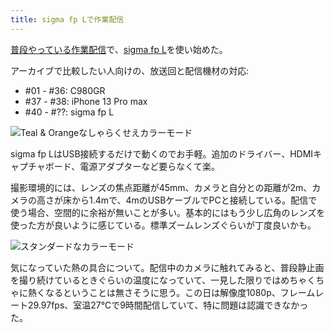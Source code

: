 ```yaml
---
title: sigma fp Lで作業配信
---
```

[普段やっている作業配信](https://www.youtube.com/c/r7kamura)で、[sigma fp L](https://www.amazon.co.jp/dp/B0916G94WV)を使い始めた。

アーカイブで比較したい人向けの、放送回と配信機材の対応:

*   #01 - #36: C980GR
*   #37 - #38: iPhone 13 Pro max
*   #40 - #??: sigma fp L

![](https://lh3.googleusercontent.com/docs/ADP-6oED8obTSNtfdkpk4KATIFP_xf8QeCMnoDI8Y5zcqbXXrAkrTuZxFg2NJUmAicTBha399cua6hU5qJ1nVE1ULxWWWrWL8tLgWhXr8zv_5P6z1m0-M0u0FZyglvz13ohhQGP5Eec7eHy7Lv66o14xfV8_exarYgxlbipR7KKo2hu80Xh0YBNdo89nqstQeiom6ltqh0gkBYEVk5muFkLVoJ7YrQU9ZQ7qmyEpDuEcJZ6YC_v6KcIneY3IuB3B84dJib1nL6m5IDZg9EAB3GhSKIayb3iWckQpQIDwe6Kb-2JMmq43HUSgrvaNproSwDUuX5OFovemkXfmwqnL5zJAk-wuNzDMNauop2_pDvTFumxX70VbQoV-R8cmwIlQ8T83LCh5tnN0a3MCEekTDv6-WAa8dIH8lpKRGwb3DL2SkNmKVMPoFHT-wshELe9v4srheuisZLkN0M5L67jVOIYO-CZa7h_2K_ZJg61Mx0ntDnfTTbM210jB-r3kq6bNc_8m-un5tJvV4VvXKd6JGmg9eeYpgBe0OFw-8-ILU3Cf3-5G7At2QG7E4Ked0DMXskCw_hH1miatD29aXY2RRAIoZshYiETlcO1eX-0RBJ8ZPrcLY5YwgwXyUygzFfQ-Tf8--ZeOA__dYmweEw2vK35KraxVeLK2Anmj8dek6GaG6kIK4m1OMF7j_0d3lcFtYWlTuVDufFdphaIBo9saezHIhIT1dm5dnT912g-BRAelvcRQ-h20UuFPys1wFF694e50iXRmyhnHMAK6thCPNjQst2sGoPyujY7Ql-QS73pHlHtMNDrEKwYD3HkDga2EGsGWzNJ6j4xp2lIs0Ebb1GvmEEuhLcLuMrbWSeZv6QiQrXO2vJq1RMeZ7R57f3Hflpg_J-9Vj3w4IppRqMDMtQNIfRi23IxI8HBKiEsjW6kW4BQ1PtbW10u-wQJvDP7ECEop5X4dZV8B6so1R5v16iMFV5eOEUmvt-P5fOHEZiPLMZNvZApQTWtp3TySdRisgcFXsuIAbEWtrizrgvxZ_G9slnP9S7II_zdyEN3bddVoM4EFXn1gL_Hkh40TNlwir2ZI69Xi93Y8UGB5H4-RluxyeO3nraHv60T8Unuo6ACrdX8IGFF-9h-uqlVX-reSnNyjtHsZO22mbstK4FHumw1_a8STOUSXOUnMJIUefFawcY3juOwqGqorCDx41lKJDI-sDbtZK-FoNTdR6uWvQvff_7m2sIrlMLdOTx39oUIowXDjlOwE "Teal & Orangeなしゃらくせえカラーモード")

sigma fp LはUSB接続するだけで動くのでお手軽。追加のドライバー、HDMIキャプチャボード、電源アダプターなど要らなくて楽。

撮影環境的には、レンズの焦点距離が45mm、カメラと自分との距離が2m、カメラの高さが床から1.4mで、4mのUSBケーブルでPCと接続している。配信で使う場合、空間的に余裕が無いことが多い。基本的にはもう少し広角のレンズを使った方が良いように感じている。標準ズームレンズぐらいが丁度良いかも。

![](https://lh3.googleusercontent.com/docs/ADP-6oEE8CTDTTIn5fJ_h7r9T7-x7ZJ-T6o3aoUSFGC1-ccyNZHjTi-gWn3RKfuM19LfIYWr3p4TPrDvspu3YFuYBbyW-7wB_C_0Z6v5hfT6C6nLRWyKqOboNZMtjUj4brGEB6tkvI2PmKB3zuF8kT6Nn4DDeUajiO1e_0lsBiBqKh83IvaEJK0kmJuP2g5ZO5adhZg6mts-K49XpvFxH9YRx-ZLEIo6OznUvNmaLT2xR6eciV1dRD0Rb8s20Nw7kVx5FXvxV2ZNAP_kMLQc0wJOW7lThVaFXc_GilAasBngWx2ihJBuIc7OvZ04fv4Q0YZD6PCOVBS8pTUk7QQCDORbCuNvBZufg5DAtdlTrIDHo-FF3FvRGW11tyTH76ySxBP9fSmfmevh3LSCXYQ7a9TV8YNJsWwucjX9wdQupffNeq6gNJ0NVtL92P8DgtlVOQ5bwVWTisW6Ztty5xr-5wK8UbDR22H8IFy_6QLUE8g-tMoO0w7y5cUpPbWi2EnfxNQt5fkOQAyzZIAdd-1BUBvPN7C3KbEUA_bNTPUbP4O3rb-P83iPLfnJPDOD8HsQzffngnYBgxCPYn8Chr2pNl5a4k1zf5TzF3H1Ulp6oqFPTOLN5kVI9rVNSElu3ujpkVHbmkNXKRWXJWeRGBL8TjSePY8MN8IklD4sj-qPjKfT4WrDobOYCuEu0V7a3EVXpYkM76GM6uIbr-ZdQafaFngPl69pzIur-Rd_WaYO2DzLUdh_eAe7o6Hy-OdTB9EM-y7SzUExvWiYLcpboslCZ6a6cGLsZ5mQWwrqqgBgEO97dKGrv6fX1Pkiv7Hnfz2Qwg2ef7V3Hu1Z-pJKmLbzQku5voR76d8SdJ0eCvwbvXW5WBwGY__3XUhKbBGwUi9rcNtNwBLze1c2DjRgInD_Dgx8y73FCtg4HlhOdbA-hg61DAVoFEKpwL2bXdJk2Q25zPUqAQ9tfKXr-Ang0GnY7D8GO1qyBGa6xZDwXL0cVXs3nuYb-dgbno3j8Zr0ZQAcvmbhxhiyLiSMIq82h-iJDk9traXhFk6X0A9lovX9aRkfUM5Nj_csnMrEcpNOCSp32UUMN51aQqo0WVlIoVFYAT2aR3Ag3g0DI1IE4UyPoODa5KXeDdM8qzxNy08s-bOMuJ0lZH1tCXJFRjBpZ3UZmUL9k41hB30Fu8w2QI1_qm76x3e1MVorDgEgyhW5Ap8qN_X7hIRM4qFlJGYQujErFJke62hfj5E6WBioS4Fwia9nRWe9UdNs "スタンダードなカラーモード")

気になっていた熱の具合について。配信中のカメラに触れてみると、普段静止画を撮り続けているときぐらいの温度になっていて、一見した限りではめちゃくちゃに熱くなるということは無さそうに思う。この日は解像度1080p、フレームレート29.97fps、室温27℃で9時間配信していて、特に問題は認識できなかった。
